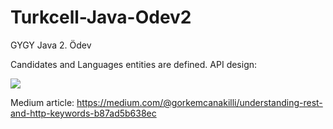 # Turkcell-Java-Odev2

GYGY Java 2. Ödev

Candidates and Languages entities are defined. API design:

![](https://i.imgur.com/NZbTXnd.png)

Medium article:
https://medium.com/@gorkemcanakilli/understanding-rest-and-http-keywords-b87ad5b638ec
